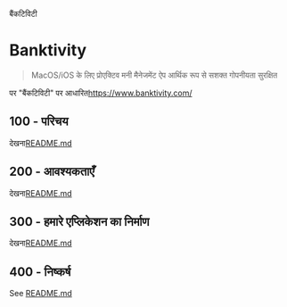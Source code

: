 बैंकटिविटी

# Banktivity

> MacOS/iOS के लिए प्रोएक्टिव मनी मैनेजमेंट ऐप
> आर्थिक रूप से सशक्त
> गोपनीयता सुरक्षित

पर "बैंकटिविटी" पर आधारित<https://www.banktivity.com/>

## 100 - परिचय

देखना[README.md](./100/README.md)

## 200 - आवश्यकताएँ

देखना[README.md](./200/README.md)

## 300 - हमारे एप्लिकेशन का निर्माण

देखना[README.md](./300/README.md)

## 400 - निष्कर्ष

See [README.md](./400/README.md)
